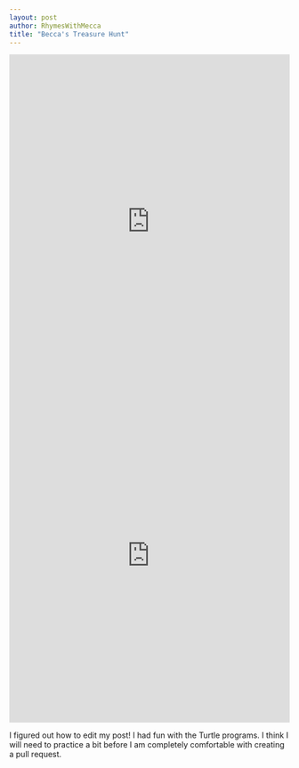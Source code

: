 ```yaml
---
layout: post
author: RhymesWithMecca
title: "Becca's Treasure Hunt"
---
```


<iframe src="https://trinket.io/embed/python/299150b7ac" width="100%" height="600" frameborder="0" marginwidth="0" marginheight="0" allowfullscreen></iframe>
<iframe src="https://trinket.io/embed/python/25e3de32dc" width="100%" height="600" frameborder="0" marginwidth="0" marginheight="0" allowfullscreen></iframe>

I figured out how to edit my post!  I had fun with the Turtle programs.  I think I will need to practice a bit before I am completely comfortable with creating a pull request.
